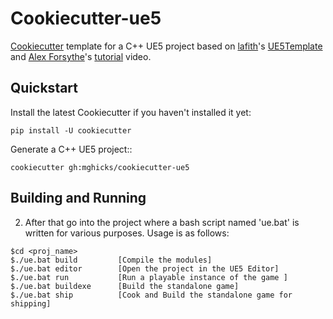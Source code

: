 # Cookiecutter-ue5

[Cookiecutter](https://github.com/cookiecutter/cookiecutter) template for a C++ UE5 project based on [lafith](https://github.com/lafith)'s [UE5Template](https://github.com/lafith/UE5Template) and [Alex Forsythe](https://www.youtube.com/c/AlexForsythe/videos)'s [tutorial](https://www.youtube.com/watch?v=94FvzO1HVzY) video.

## Quickstart

Install the latest Cookiecutter if you haven't installed it yet:

```
pip install -U cookiecutter
```

Generate a C++ UE5 project::

```
cookiecutter gh:mghicks/cookiecutter-ue5
```


## Building and Running


2. After that go into the project where a bash script named 'ue.bat' is written for various purposes.
Usage is as follows:
```
$cd <proj_name>
$./ue.bat build         [Compile the modules]
$./ue.bat editor        [Open the project in the UE5 Editor]
$./ue.bat run           [Run a playable instance of the game ]
$./ue.bat buildexe      [Build the standalone game]
$./ue.bat ship          [Cook and Build the standalone game for shipping]
```
